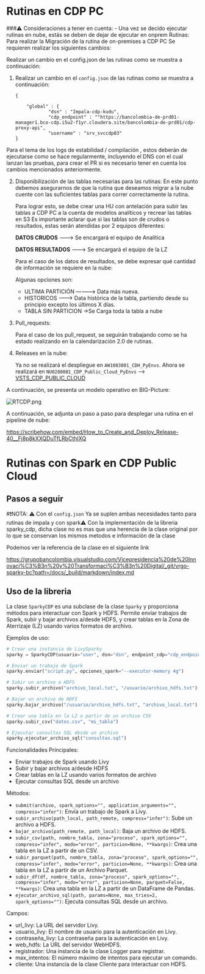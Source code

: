 # Rutinas en CDP PC

 ###:warning: Consideraciones a  tener en cuenta:
      - Una vez se decido ejecutar rutinas en nube, estás se deben de dejar de ejecutar en onprem
Rutinas: Para realizar la Migración de la rutina de on-premises a CDP PC Se requieren realizar los siguientes cambios:

Realizar un cambio en el config.json de las rutinas como se muestra a continuación:

1. Realizar un cambio en el `config.json` de las rutinas como se muestra a continuación:
    
    ```
    {
      
        "global" : {
                "dsn" : "Impala-cdp-kudu",
                "cdp_endpoint" : ""https://bancolombia-de-prd01-manager1.bco-cdp.i5u2-f1yr.cloudera.site/bancolombia-de-prd01/cdp-proxy-api",
                "username" : "srv_svccdp03"
    }
    
    ```
 Para el tema de los logs de estabilidad / compilación , estos deberán de ejecutarse como se hace regularmente, incluyendo el DNS con el cual lanzan las pruebas, para crear el PR si es necesario tener en cuenta los cambios mencionados anteriormente.

2. Disponibilización de las tablas necesarias para las rutinas: En este punto debemos asegurarnos de que la rutina que deseamos migrar a la nube cuente con las suficientes tablas para correr correctamente la rutina.

    Para lograr esto, se debe crear una HU con antelación para subir las tablas a CDP PC a la cuenta de modelos analíticos y recrear las tablas en S3
    Es importante aclarar que si las tablas son de crudos o resultados, estas serán atendidas por 2 equipos diferentes:


    **DATOS CRUDOS** ———> Se encargará el equipo de Analítica
    
    **DATOS RESULTADOS** ———> Se encargará el equipo de la LZ
    
    Para el caso de los datos de resultados, se debe expresar qué cantidad de información se requiere en la nube:
    
    Algunas opciones son:
    
    - ULTIMA PARTICIÓN ———-> Data más nueva.
    - HISTORICOS ———> Data histórica de la tabla, partiendo desde su principio excepto los últimos X días.
    - TABLA SIN PARTICION ->Se Carga toda la tabla a nube

3. Pull_requests:


    Para el caso de los pull_request, se seguirán trabajando como se ha estado realizando en la calendarización 2.0 de rutinas.
4. Releases en la nube:

    Ya no se realizará el despliegue en `AW1003001_CDH_PyEnvs`. Ahora se realizará en 
    `NU0280001_CDP_Public_Cloud_PyEnvs` ——> [VSTS_CDP_PUBLIC_CLOUD](https://grupobancolombia.visualstudio.com/Vicepresidencia%20Servicios%20de%20Tecnolog%C3%ADa/_git/NU0280001_CDP_Public_Cloud_PyEnvs?path=/&version=GBtrunk)


A continuación, se presenta un modelo operativo en BIG-Picture:

![RTCDP.png](RTC)

A continuación, se adjunta un paso a paso para desplegar una rutina en el pipeline de nube: 

https://scribehow.com/embed/How_to_Create_and_Deploy_Release-40__Fj8p8kXXQDuTfLRbCthIXQ

# Rutinas con Spark en CDP Public Cloud


## Pasos a seguir

#:exclamation:NOTA:  :warning: Con el  `config.json` Ya se suplen ambas necesidades tanto para rutinas de impala y con spark:warning:
Con la implementación de la libreria sparky_cdp, dicha clase no es mas que una herencia de la clase original por lo que se conservan los mismos metodos e información de la clase  



Podemos ver  la referencia de la clase en el siguiente link

https://grupobancolombia.visualstudio.com/Vicepresidencia%20de%20Innovaci%C3%B3n%20y%20Transformaci%C3%B3n%20Digital/_git/vrgo-sparky-bc?path=/docs/_build/markdown/index.md


## Uso de la libreria

La clase `SparkyCDP` es una subclase de la clase `Sparky` y proporciona métodos para interactuar con Spark y HDFS. Permite enviar trabajos de Spark, subir y bajar archivos a/desde HDFS, y crear tablas en la Zona de Aterrizaje (LZ) usando varios formatos de archivo.

Ejemplos de uso:

```python
# Crear una instancia de LivySparky
sparky = SparkyCDP(usuario="user", dsn="dsn", endpoint_cdp="cdp_endpoint")

# Enviar un trabajo de Spark
sparky.enviar("script.py", opciones_spark="--executor-memory 4g")

# Subir un archivo a HDFS
sparky.subir_archivo("archivo_local.txt", "/usuario/archivo_hdfs.txt")

# Bajar un archivo de HDFS
sparky.bajar_archivo("/usuario/archivo_hdfs.txt", "archivo_local.txt")

# Crear una tabla en la LZ a partir de un archivo CSV
sparky.subir_csv("datos.csv", "mi_tabla")

# Ejecutar consultas SQL desde un archivo
sparky.ejecutar_archivo_sql("consultas.sql")
```

Funcionalidades Principales:

- Enviar trabajos de Spark usando Livy
- Subir y bajar archivos a/desde HDFS
- Crear tablas en la LZ usando varios formatos de archivo
- Ejecutar consultas SQL desde un archivo

Métodos:
- `submit(archivo, spark_options="", application_arguments="", compress="infer")`:  Envía un trabajo de Spark a Livy.
- `subir_archivo(path_local, path_remote, compress="infer")`: Sube un archivo a HDFS.
- `bajar_archivo(path_remote, path_local)`: Baja un archivo de HDFS.
- `subir_csv(path, nombre_tabla, zona="proceso", spark_options="", compress="infer", modo="error", particion=None, **kwargs)`: Crea una tabla en la LZ  a partir de un CSV.
- `subir_parquet(path, nombre_tabla, zona="proceso", spark_options="", compress="infer", modo="error", particion=None, **kwargs)`: Crea una tabla en la LZ  a partir de un Archivo Parquet.
- `subir_df(df, nombre_tabla, zona="proceso", spark_options="", compress="infer", modo="error", particion=None, parquet=False, **kwargs)`: Crea una tabla en la LZ  a partir de un DataFrame de Pandas.
- `ejecutar_archivo_sql(path, params=None, max_tries=2, spark_options="")`: Ejecuta consultas SQL desde un archivo.

Campos:

- url_livy: La URL del servidor Livy.
- usuario_livy: El nombre de usuario para la autenticación en Livy.
- contraseña_livy: La contraseña para la autenticación en Livy.
- web_hdfs: La URL del servidor WebHDFS.
- registrador: Una instancia de la clase Logger para registrar.
- max_intentos: El número máximo de intentos para ejecutar un comando.
- cliente: Una instancia de la clase Cliente para interactuar con HDFS.
